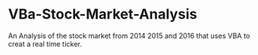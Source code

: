 # VBa-Stock-Market-Analysis
An Analysis of the stock market from 2014 2015 and 2016 that uses VBA to creat a real time ticker. 